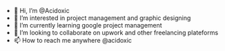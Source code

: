 - 👋 Hi, I’m @Acidoxic
- 👀 I’m interested in project management and graphic designing
- 🌱 I’m currently learning google project management
- 💞️ I’m looking to collaborate on upwork and other freelancing plateforms
- 📫 How to reach me anywhere @acidoxic

<!---
Acidoxic/Acidoxic is a ✨ special ✨ repository because its `README.md` (this file) appears on your GitHub profile.
You can click the Preview link to take a look at your changes.
--->
